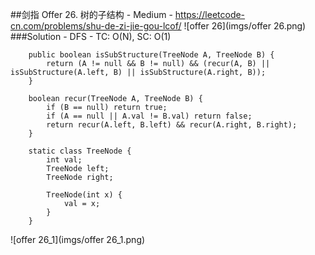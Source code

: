 ##剑指 Offer 26. 树的子结构 - Medium - https://leetcode-cn.com/problems/shu-de-zi-jie-gou-lcof/
![offer 26](imgs/offer 26.png)
###Solution - DFS - TC: O(N), SC: O(1)
```
    public boolean isSubStructure(TreeNode A, TreeNode B) {
        return (A != null && B != null) && (recur(A, B) || isSubStructure(A.left, B) || isSubStructure(A.right, B));
    }

    boolean recur(TreeNode A, TreeNode B) {
        if (B == null) return true;
        if (A == null || A.val != B.val) return false;
        return recur(A.left, B.left) && recur(A.right, B.right);
    }
    
    static class TreeNode {
        int val;
        TreeNode left;
        TreeNode right;

        TreeNode(int x) {
            val = x;
        }
    }
```
![offer 26_1](imgs/offer 26_1.png)